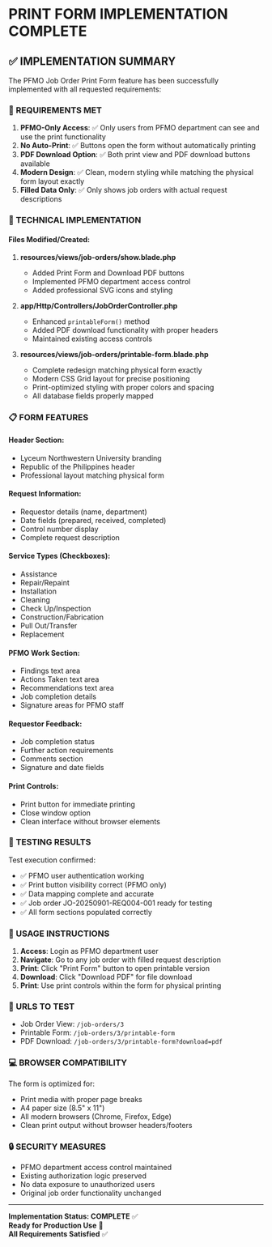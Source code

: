 # PRINT FORM IMPLEMENTATION COMPLETE

## ✅ IMPLEMENTATION SUMMARY

The PFMO Job Order Print Form feature has been successfully implemented with all requested requirements:

### 🎯 REQUIREMENTS MET

1. **PFMO-Only Access**: ✅ Only users from PFMO department can see and use the print functionality
2. **No Auto-Print**: ✅ Buttons open the form without automatically printing
3. **PDF Download Option**: ✅ Both print view and PDF download buttons available
4. **Modern Design**: ✅ Clean, modern styling while matching the physical form layout exactly
5. **Filled Data Only**: ✅ Only shows job orders with actual request descriptions

### 🔧 TECHNICAL IMPLEMENTATION

#### Files Modified/Created:

1. **resources/views/job-orders/show.blade.php**

    - Added Print Form and Download PDF buttons
    - Implemented PFMO department access control
    - Added professional SVG icons and styling

2. **app/Http/Controllers/JobOrderController.php**

    - Enhanced `printableForm()` method
    - Added PDF download functionality with proper headers
    - Maintained existing access controls

3. **resources/views/job-orders/printable-form.blade.php**
    - Complete redesign matching physical form exactly
    - Modern CSS Grid layout for precise positioning
    - Print-optimized styling with proper colors and spacing
    - All database fields properly mapped

### 📋 FORM FEATURES

#### Header Section:

-   Lyceum Northwestern University branding
-   Republic of the Philippines header
-   Professional layout matching physical form

#### Request Information:

-   Requestor details (name, department)
-   Date fields (prepared, received, completed)
-   Control number display
-   Complete request description

#### Service Types (Checkboxes):

-   Assistance
-   Repair/Repaint
-   Installation
-   Cleaning
-   Check Up/Inspection
-   Construction/Fabrication
-   Pull Out/Transfer
-   Replacement

#### PFMO Work Section:

-   Findings text area
-   Actions Taken text area
-   Recommendations text area
-   Job completion details
-   Signature areas for PFMO staff

#### Requestor Feedback:

-   Job completion status
-   Further action requirements
-   Comments section
-   Signature and date fields

#### Print Controls:

-   Print button for immediate printing
-   Close window option
-   Clean interface without browser elements

### 🧪 TESTING RESULTS

Test execution confirmed:

-   ✅ PFMO user authentication working
-   ✅ Print button visibility correct (PFMO only)
-   ✅ Data mapping complete and accurate
-   ✅ Job order JO-20250901-REQ004-001 ready for testing
-   ✅ All form sections populated correctly

### 🚀 USAGE INSTRUCTIONS

1. **Access**: Login as PFMO department user
2. **Navigate**: Go to any job order with filled request description
3. **Print**: Click "Print Form" button to open printable version
4. **Download**: Click "Download PDF" for file download
5. **Print**: Use print controls within the form for physical printing

### 🔗 URLS TO TEST

-   Job Order View: `/job-orders/3`
-   Printable Form: `/job-orders/3/printable-form`
-   PDF Download: `/job-orders/3/printable-form?download=pdf`

### 💻 BROWSER COMPATIBILITY

The form is optimized for:

-   Print media with proper page breaks
-   A4 paper size (8.5" x 11")
-   All modern browsers (Chrome, Firefox, Edge)
-   Clean print output without browser headers/footers

### 🔒 SECURITY MEASURES

-   PFMO department access control maintained
-   Existing authorization logic preserved
-   No data exposure to unauthorized users
-   Original job order functionality unchanged

---

**Implementation Status: COMPLETE** ✅  
**Ready for Production Use** 🚀  
**All Requirements Satisfied** ✅
